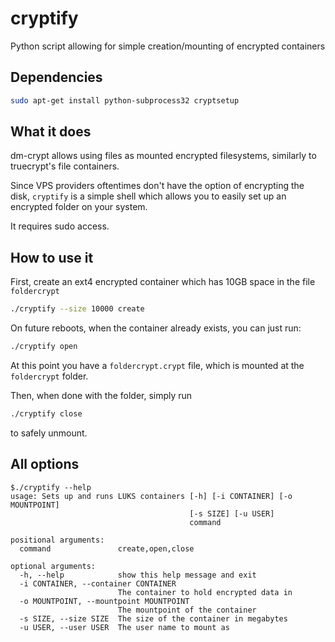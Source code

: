 # cryptify
Python script allowing for simple creation/mounting of encrypted containers

## Dependencies
```bash
sudo apt-get install python-subprocess32 cryptsetup
```



## What it does

dm-crypt allows using files as mounted encrypted filesystems, similarly to truecrypt's file containers.

Since VPS providers oftentimes don't have the option of encrypting the disk, `cryptify` is a simple shell which
allows you to easily set up an encrypted folder on your system.

It requires sudo access.


## How to use it

First, create an ext4 encrypted container which has 10GB space in the file `foldercrypt`

```bash
./cryptify --size 10000 create
```

On future reboots, when the container already exists, you can just run:
```bash
./cryptify open
```

At this point you have a `foldercrypt.crypt` file, which is mounted at the `foldercrypt` folder.

Then, when done with the folder, simply run
```bash
./cryptify close
```

to safely unmount.

## All options

```
$./cryptify --help
usage: Sets up and runs LUKS containers [-h] [-i CONTAINER] [-o MOUNTPOINT]
                                        [-s SIZE] [-u USER]
                                        command

positional arguments:
  command               create,open,close

optional arguments:
  -h, --help            show this help message and exit
  -i CONTAINER, --container CONTAINER
                        The container to hold encrypted data in
  -o MOUNTPOINT, --mountpoint MOUNTPOINT
                        The mountpoint of the container
  -s SIZE, --size SIZE  The size of the container in megabytes
  -u USER, --user USER  The user name to mount as

```
